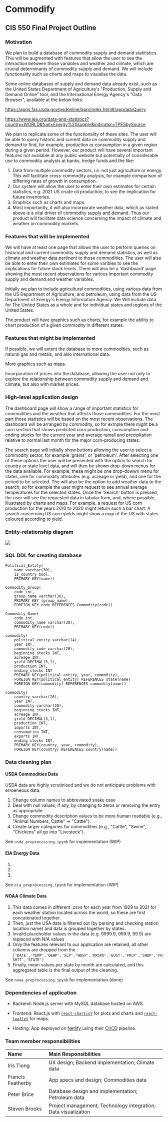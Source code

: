 # Commodify

## CIS 550 Final Project Outline

### Motivation

We plan to build a database of commodity supply and demand statitistics. This will be augmented with features that allow the user to see the interaction between those variables and weather and climate, which are crucial determinants of commodity supply and demand. We will include functionality such as charts and maps to visualise the data.

Some online databases of supply and demand data already exist, such as the United States Department of Agriculture's "Production, Supply and Demand Online" tool, and the International Energy Agency's "Data Browser", available at the below links:

https://apps.fas.usda.gov/psdonline/app/index.html#/app/advQuery

https://www.iea.org/data-and-statistics?country=WORLD&fuel=Energy%20supply&indicator=TPESbySource

We plan to replicate some of the functionality of these sites. The user will be able to query historic and current data on commodity supply and demand to find, for example, production or consumption in a given region during a given period. However, our product will have several important features not available at any public website but potentially of considerable use to commodity analysts at banks, hedge funds and the like:

1. Data from multiple commodity sectors, i.e. not just agriculture or energy. This will facilitate cross-commodity analysis, for example comparison of differing rates of growth in consumption.
2. Our system will allow the user to enter their own estimates for certain statistics, e.g. 2021 US crude oil production, to see the implication for future inventories.
3. Graphics such as charts and maps.
4. Most importantly, it will also incorporate weather data, which as stated above is a vital driver of commodity supply and demand. Thus our product will facilitate data science concerning the impact of climate and weather on commodity markets.

### Features that will be implemented

We will have at least one page that allows the user to perform queries on historical and current commodity supply and demand statistics, as well as climate and weather data pertinent to those commodities. The user will also be able to enter their own estimates for some varibles to see the implications for future stock levels. There will also be a 'dashboard' page showing the most recent observations for various important commodity supply and demand and weather variables.

Initially we plan to include agricultural commodities, using various data from the US Department of Agriculture, and petroleum, using data from the US Department of Energy's Energy Information Agency. We Will include data for The United States as a whole and for individual states and regions of the United States.

The product will have graphics such as charts, for example the ability to chart production of a given commodity in different states.

### Features that might be implemented

If possible, we will extent the database to more commodities, such as natural gas and metals, and also international data.

More graphics such as maps.

Incorporation of prices into the database, allowing the user not only to explore the relationship between commodity supply and demand and climate, but also with market prices.

### High-level application design
The dashboard page will show a range of important statistics for commodities and the weather that affects those commodities. For the most part those statistics will be based on the most recent observations. The dashboard will be arranged by commodity, so for exmple there might be a corn section that shows predicted corn production, consumption and ending stocks for the current year and average rainall and precipitation relative to normal last month for the major corn-producing states.

The search page will initially show buttons allowing the user to select a commodity sector, for example 'grains', or 'petroleum'. After selecting one of these options the user will be presented with the option to search for country or state level data, and will then be shown drop-down menus for the data available. For example, these might be one drop-dowwn menu for states, one for commodity attributes (e.g. acreage or yield), and one for the period to be selected. The will also be the option to add weather data to the search, so for example the user might request to see annual average temperatures for the selected states. Once the 'Search' button is pressed, the user will see the requested data in tabular form, and, where possible, illustrated by charts and maps. For example, a request for US corn production for the years 2010 to 2020 might return such a bar chart. A search concerning US corn yields might show a map of the US with states coloured according to yield.

### Entity-relationship diagram

![](CommodifyERD.png)

### SQL DDL for creating database
```
Political_Entity(
    name varchar(30),
    is_country bool,
    PRIMARY KEY(name))

Commodity_Group(
    code int,
    group_name varchar(30),
    PRIMARY KEY (group_name),
    FOREIGN KEY code REFERENCES Commodity(code))

Commodity_Name(
    code int,
    commodity_name varchar(30),
    PRIMARY KEY(code))

commodity(
    political_entity varchar(14),
    year INT,
    commodity_code varchar(20),
    beginning_stocks INT,
    acreage INT,
    yield DECIMAL(3,1),
    production INT,
    ending_stocks INT
    PRIMARY KEY(political_entity, year, commodity),
    FOREIGN KEY(political_entity) REFERENCES state(name)
    FOREIGN KEY(commodity) REFERENCES commodity(name))
    
commodity(
    country varchar(20),
    year INT,
    commodity varchar(20),
    beginning stocks INT,
    acreage INT,
    yield DECIMAL(3,1),
    production INT,
    imports INT,
    consumption INT,
    exports INT,
    ending stocks INT,
    PRIMARY KEY(country, year, commodity),
    FOREIGN KEY(country) REFERENCES country(name))
```
### Data cleaning plan

#### USDA Commodities Data

USDA data are highly scrutinised and we do not anticipate problems with erroeneous data.

1. Change column names to abbreviated snake case
2. Deal with null values, if any, by changing to zeros or removing the entry as appropriate.
3. Change commodity description values to be more human readable (e.g., "Animal Numbers, Cattle" -> "Cattle").
4. Create larger categories for commodities (e.g., "Cattle", "Swine", "Chickens" all go into "Livestock").

See `usda_preprocessing.ipynb` for implementation (WIP)

#### EIA Energy Data

1. 
2. 
3. 

See `eia_preprocessing.ipynb` for implementation (WIP)

#### NOAA Climate Data

1. This data comes in different .csvs for each year from 1929 to 2021 for each weather station located across the world, so these are first concatenated together.
2. Then, just the USA data is filtered out (by parsing and checking station location name) and data is grouped together by states.
3. Invalid placeholder values in the data (e.g. 9999.9, 999.9, 99.9) are replaced with N/A values
4. Only the features relevant to our application are retained, all other columns are dropped from the : 
    `['DATE','TEMP','DEWP','SLP','WDSP','MXSPD','GUST','PRCP','SNDP','FRSHTT','STATE']`
4. Finally, mean values per state by month are calculated, and this aggregated table is the final output of the cleaning.

See `noaa_preprocessing.ipynb` for implementation (done)

### Dependencies of application

- Backend: Node.js server with MySQL database hosted on AWS.

- Frontend: React.js with [`react-chartist`](https://gionkunz.github.io/chartist-js/) for plots and charts and [`react-leaflet`](https://react-leaflet.js.org/) for maps.

- Hosting: App deployed on [Netlify](https://netlify.com) using their [CI/CD](https://en.wikipedia.org/wiki/CI/CD) pipeline.

### Team member responsibilities

|       Name       | Main Responsibilities                       |
|:-----------------|:--------------------------------------------|
|Iris Tiong        |UX design; Backend implementation; Climate data     |
|Francis Featherby |App specs and design; Commodities data       |
|Peter Brice       |Database design and implementation; Petroleum data      |
|Steven Brooks     |Project management; Technology integration; Data visualization  |

